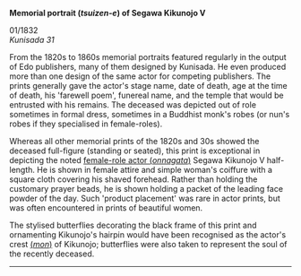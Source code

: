 **Memorial portrait (_tsuizen-e_) of Segawa Kikunojo V**

01/1832  
_Kunisada 31_

From the 1820s to 1860s memorial portraits featured regularly in the output of Edo publishers, many of them designed by Kunisada. He even produced more than one design of the same actor for competing publishers. The prints generally gave the actor's stage name, date of death, age at the time of death, his 'farewell poem', funereal name, and the temple that would be entrusted with his remains. The deceased was depicted out of role sometimes in formal dress, sometimes in a Buddhist monk's robes (or nun's robes if they specialised in female-roles).

Whereas all other memorial prints of the 1820s and 30s showed the deceased full-figure (standing or seated), this print is exceptional in depicting the noted [female-role actor (_onnagata_)](/themes/fan-prints-two) Segawa Kikunojo V half-length. He is shown in female attire and simple woman's coiffure with a square cloth covering his shaved forehead. Rather than holding the customary prayer beads, he is shown holding a packet of the leading face powder of the day. Such 'product placement' was rare in actor prints, but was often encountered in prints of beautiful women.

The stylised butterflies decorating the black frame of this print and ornamenting Kikunojo's hairpin would have been recognised as the actor's crest [(_mon_)](/themes/actors-names-and-crests) of Kikunojo; butterflies were also taken to represent the soul of the recently deceased.

----
